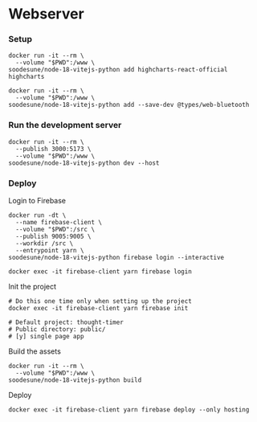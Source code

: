 # Webserver

### Setup

```
docker run -it --rm \
  --volume "$PWD":/www \
soodesune/node-18-vitejs-python add highcharts-react-official highcharts

docker run -it --rm \
  --volume "$PWD":/www \
soodesune/node-18-vitejs-python add --save-dev @types/web-bluetooth
```

### Run the development server

```
docker run -it --rm \
  --publish 3000:5173 \
  --volume "$PWD":/www \
soodesune/node-18-vitejs-python dev --host
```


### Deploy

Login to Firebase
```
docker run -dt \
  --name firebase-client \
  --volume "$PWD":/src \
  --publish 9005:9005 \
  --workdir /src \
  --entrypoint yarn \
soodesune/node-18-vitejs-python firebase login --interactive

docker exec -it firebase-client yarn firebase login
```

Init the project
```
# Do this one time only when setting up the project
docker exec -it firebase-client yarn firebase init

# Default project: thought-timer
# Public directory: public/
# [y] single page app
```

Build the assets
```
docker run -it --rm \
  --volume "$PWD":/www \
soodesune/node-18-vitejs-python build
```

Deploy
```
docker exec -it firebase-client yarn firebase deploy --only hosting
```
